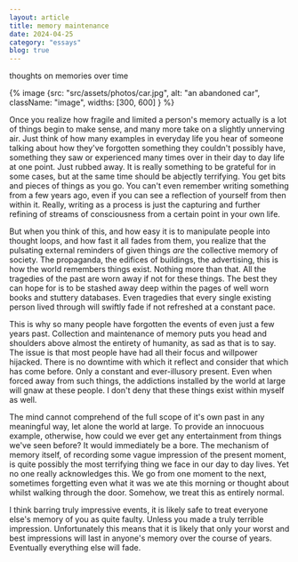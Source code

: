 ```yaml
---
layout: article
title: memory maintenance
date: 2024-04-25
category: "essays"
blog: true
---
```


thoughts on memories over time
<!-- excerpt -->
{% image {src: "src/assets/photos/car.jpg", alt: "an abandoned car", className: "image", widths: [300, 600] } %}

Once you realize how fragile and limited a person's memory actually is a lot of things begin to make sense, and many more take on a slightly unnerving air. Just think of how many examples in everyday life you hear of someone talking about how they've forgotten something they couldn't possibly have, something they saw or experienced many times over in their day to day life at one point. Just rubbed away. It is really something to be grateful for in some cases, but at the same time should be abjectly terrifying. You get bits and pieces of things as you go. You can't even remember writing something from a few years ago, even if you can see a reflection of yourself from then within it. Really, writing as a process is just the capturing and further refining of streams of consciousness from a certain point in your own life. 

But when you think of this, and how easy it is to manipulate people into thought loops, and how fast it all fades from them, you realize that the pulsating external reminders of given things *are* the collective memory of society. The propaganda, the edifices of buildings, the advertising, this is how the world remembers things exist. Nothing more than that. All the tragedies of the past are worn away if not for these things. The best they can hope for is to be stashed away deep within the pages of well worn books and stuttery databases. Even tragedies that every single existing person lived through will swiftly fade if not refreshed at a constant pace.

This is why so many people have forgotten the events of even just a few years past. Collection and maintenance of memory puts you head and shoulders above almost the entirety of humanity, as sad as that is to say. The issue is that most people have had all their focus and willpower hijacked. There is no downtime with which it reflect and consider that which has come before. Only a constant and ever-illusory present. Even when forced away from such things, the addictions installed by the world at large will gnaw at these people. I don't deny that these things exist within myself as well.

The mind cannot comprehend of the full scope of it's own past in any meaningful way, let alone the world at large. To provide an innocuous example, otherwise, how could we ever get any entertainment from things we've seen before? It would immediately be a bore. The mechanism of memory itself, of recording some vague impression of the present moment, is quite possibly the most terrifying thing we face in our day to day lives. Yet no one really acknowledges this. We go from one moment to the next, sometimes forgetting even what it was we ate this morning or thought about whilst walking through the door. Somehow, we treat this as entirely normal. 

I think barring truly impressive events, it is likely safe to treat everyone else's memory of you as quite faulty. Unless you made a truly terrible impression. Unfortunately this means that it is likely that only your worst and best impressions will last in anyone's memory over the course of years. Eventually everything else will fade. 